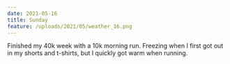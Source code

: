```yaml
---
date: 2021-05-16
title: Sunday
feature: /uploads/2021/05/weather_16.png
---
```


Finished my 40k week with a 10k morning run. Freezing when I first got out in my shorts and t-shirts, but I quickly got warm when running.
